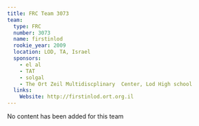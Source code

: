 ```yaml
---
title: FRC Team 3073
team:
  type: FRC
  number: 3073
  name: firstinlod
  rookie_year: 2009
  location: LOD, TA, Israel
  sponsors:
    - el al
    - TAT
    - solgal
    - The Ort Zeil Multidiscplinary  Center, Lod High school
  links:
    Website: http://firstinlod.ort.org.il
---
```

No content has been added for this team
